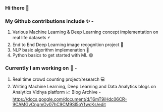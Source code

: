 ### Hi there 👋
### My Github contributions include ✨ - 
1. Various Machine Learning & Deep Learning concept implementation on real life datasets ⚡
2. End to End Deep Learning image recognition project 🌟
3. NLP basic algorithm implemenation 💬 
4. Python basics to get started with ML 😄

### Currently I am working on 🎯 - 
1. Real time crowd counting project/research 💻
2. Writing Machine Learning, Deep Learning and Data Analytics blogs on Analytics Vidhya platform 📈 Blog Archive - https://docs.google.com/document/d/16mT9iHdc06CR-9CAMGvCngmOv07hC9CM9Sl5oYfwcKs/edit



<!--
**YashK07/YashK07** is a ✨ _special_ ✨ repository because its `README.md` (this file) appears on your GitHub profile.

Here are some ideas to get you started:

- 🔭 I’m currently working on ...
- 🌱 I’m currently learning ...
- 👯 I’m looking to collaborate on ...
- 🤔 I’m looking for help with ...
- 💬 Ask me about ...
- 📫 How to reach me: ...
- 😄 Pronouns: ...
- ⚡ Fun fact: ...
-->
